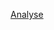 [Analyse](https://htmlpreview.github.io/?https://github.com/Griesbacher/ContentAnalytics/blob/master/data_analysis_results/data_analysis.html)
